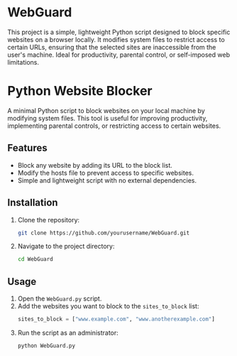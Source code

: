 # WebGuard
This project is a simple, lightweight Python script designed to block specific websites on a browser locally. It modifies system files to restrict access to certain URLs, ensuring that the selected sites are inaccessible from the user's machine. Ideal for productivity, parental control, or self-imposed web limitations.

# Python Website Blocker

A minimal Python script to block websites on your local machine by modifying system files. This tool is useful for improving productivity, implementing parental controls, or restricting access to certain websites.

## Features

- Block any website by adding its URL to the block list.
- Modify the hosts file to prevent access to specific websites.
- Simple and lightweight script with no external dependencies.

## Installation

1. Clone the repository:
    ```bash
    git clone https://github.com/yourusername/WebGuard.git
    ```
2. Navigate to the project directory:
    ```bash
    cd WebGuard
    ```

## Usage

1. Open the `WebGuard.py` script.
2. Add the websites you want to block to the `sites_to_block` list:
    ```python
    sites_to_block = ["www.example.com", "www.anotherexample.com"]
    ```
3. Run the script as an administrator:
    ```bash
    python WebGuard.py
    ```

